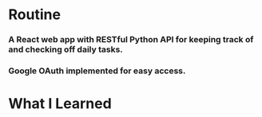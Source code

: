 # Routine

### A React web app with RESTful Python API for keeping track of and checking off daily tasks.
### Google OAuth implemented for easy access.

# What I Learned

